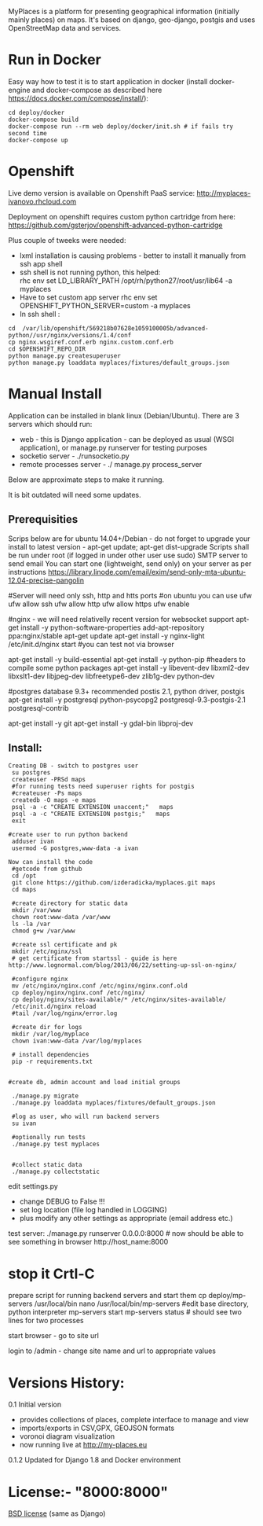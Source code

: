 MyPlaces is a platform for presenting geographical information (initially mainly places) on maps.
It's based on django, geo-django, postgis and uses OpenStreetMap data and services.

Run in Docker
=============
Easy way how to test it is to start application in docker (install docker-engine and docker-compose as described here https://docs.docker.com/compose/install/):

```
cd deploy/docker
docker-compose build
docker-compose run --rm web deploy/docker/init.sh # if fails try second time
docker-compose up

```

Openshift
=========

Live demo version is available on Openshift PaaS service:
http://myplaces-ivanovo.rhcloud.com

Deployment on openshift requires custom python cartridge from here: https://github.com/gsterjov/openshift-advanced-python-cartridge

Plus couple of tweeks were needed:
- lxml installation is causing problems - better to install it manually from ssh app shell
- ssh shell is not running python, this helped:   
    rhc env set LD_LIBRARY_PATH /opt/rh/python27/root/usr/lib64 -a myplaces
- Have to set custom app server
	  rhc env set OPENSHIFT_PYTHON_SERVER=custom -a myplaces
- In ssh shell :
```
cd  /var/lib/openshift/569218b07628e1059100005b/advanced-python//usr/nginx/versions/1.4/conf
cp nginx.wsgiref.conf.erb nginx.custom.conf.erb
cd $OPENSHIFT_REPO_DIR 
python manage.py createsuperuser
python manage.py loaddata myplaces/fixtures/default_groups.json

```

Manual Install
==============
Application can be installed in blank linux (Debian/Ubuntu). 
There are 3 servers which should run:
- web -  this is Django application - can be deployed as usual (WSGI application), or manage.py runserver for testing purposes
- socketio server - ./runsocketio.py
- remote processes server - ./ manage.py process_server


Below are approximate steps to make it 
running.

It is bit outdated will need some updates.

Prerequisities
--------------
Scrips below are for ubuntu 14.04+/Debian - do not forget to upgrade your install to latest version - apt-get update; apt-get dist-upgrade
Scripts shall be run under root (if logged in under other user use sudo)
SMTP server to send email
You can start one (lightweight, send only) on your server as per instructions https://library.linode.com/email/exim/send-only-mta-ubuntu-12.04-precise-pangolin
 

 #Server will need only ssh, http and htts ports 
 #on ubuntu you can use ufw 
 ufw allow ssh
 ufw allow http
 ufw allow https
 ufw enable

 #nginx - we will need relativelly recent version for websocket support
 apt-get install -y python-software-properties
 add-apt-repository ppa:nginx/stable
 apt-get update
 apt-get install -y nginx-light
 /etc/init.d/nginx start
 #you can test not via browser
 
 
 apt-get install -y build-essential
 apt-get install -y python-pip
 #headers to compile some python packages
 apt-get install -y libevent-dev libxml2-dev libxslt1-dev libjpeg-dev libfreetype6-dev zlib1g-dev python-dev
 
 #postgres database 9.3+ recommended postis 2.1, python driver, postgis
 apt-get install -y postgresql python-psycopg2  postgresql-9.3-postgis-2.1  postgresql-contrib

 apt-get install -y git
 apt-get install -y gdal-bin  libproj-dev

 

Install:
-------
```
Creating DB - switch to postgres user
 su postgres
 createuser -PRSd maps
 #for running tests need superuser rights for postgis
 #createuser -Ps maps
 createdb -O maps -e maps
 psql -a -c "CREATE EXTENSION unaccent;"   maps
 psql -a -c "CREATE EXTENSION postgis;"   maps
 exit
 
#create user to run python backend
 adduser ivan
 usermod -G postgres,www-data -a ivan

Now can install the code
 #getcode from github
 cd /opt
 git clone https://github.com/izderadicka/myplaces.git maps
 cd maps

 #create directory for static data
 mkdir /var/www
 chown root:www-data /var/www
 ls -la /var
 chmod g+w /var/www
 
 #create ssl certificate and pk
 mkdir /etc/nginx/ssl
 # get certificate from startssl - guide is here http://www.lognormal.com/blog/2013/06/22/setting-up-ssl-on-nginx/
 
 #configure nginx
 mv /etc/nginx/nginx.conf /etc/nginx/nginx.conf.old
 cp deploy/nginx/nginx.conf /etc/nginx/
 cp deploy/nginx/sites-available/* /etc/nginx/sites-available/
 /etc/init.d/nginx reload
 #tail /var/log/nginx/error.log

 #create dir for logs
 mkdir /var/log/myplace
 chown ivan:www-data /var/log/myplaces

 # install dependencies
 pip -r requirements.txt


#create db, admin account and load initial groups

 ./manage.py migrate
 ./manage.py loaddata myplaces/fixtures/default_groups.json

 #log as user, who will run backend servers
 su ivan
 
 #optionally run tests
 ./manage.py test myplaces


 #collect static data
 ./manage.py collectstatic
```


edit settings.py
- change DEBUG to False !!!
- set log location (file log handled in LOGGING)
- plus modify any other settings as appropriate (email address etc.)

test server:
 ./manage.py runserver 0.0.0.0:8000  #  now should be able to see something in browser http://host_name:8000
 # stop it Crtl-C
 
prepare script for running backend servers and start them
 cp deploy/mp-servers /usr/local/bin
 nano /usr/local/bin/mp-servers #edit base directory, python interpreter
 mp-servers start
 mp-servers status # should see two lines for two processes
 
start browser - go to site url

login to /admin - change site name and url  to appropriate values 
 
Versions History:
=================

0.1 Initial version
- provides collections of places, complete interface to manage and view
- imports/exports in CSV,GPX, GEOJSON formats
- voronoi diagram visualization
- now running live at http://my-places.eu

0.1.2 Updated for Django 1.8 and Docker environment

License:- "8000:8000"
=========
[BSD license](http://opensource.org/licenses/BSD-3-Clause) (same as Django)
